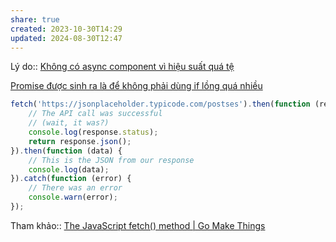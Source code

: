 ```yaml
---
share: true
created: 2023-10-30T14:29
updated: 2024-08-30T12:47
---
```

Lý do:: [Không có async component vì hiệu suất quá tệ](./Kh%C3%B4ng%20c%C3%B3%20async%20component%20v%C3%AC%20hi%E1%BB%87u%20su%E1%BA%A5t%20qu%C3%A1%20t%E1%BB%87.md)

[Promise được sinh ra là để không phải dùng if lồng quá nhiều](../../../Ng%C3%B4n%20ng%E1%BB%AF/Ng%C3%B4n%20ng%E1%BB%AF%20l%E1%BA%ADp%20tr%C3%ACnh/JavaScript%20v%C3%A0%20Python/JavaScript/Bi%E1%BA%BFn%20v%C3%A0%20h%C3%A0m/Callback,%20promise,%20async,%20await/Promise/Promise%20%C4%91%C6%B0%E1%BB%A3c%20sinh%20ra%20l%C3%A0%20%C4%91%E1%BB%83%20kh%C3%B4ng%20ph%E1%BA%A3i%20d%C3%B9ng%20if%20l%E1%BB%93ng%20qu%C3%A1%20nhi%E1%BB%81u.md)
```js
fetch('https://jsonplaceholder.typicode.com/postses').then(function (response) {
	// The API call was successful
	// (wait, it was?)
	console.log(response.status);
	return response.json();
}).then(function (data) {
	// This is the JSON from our response
	console.log(data);
}).catch(function (error) {
	// There was an error
	console.warn(error);
});
```
Tham khảo:: [The JavaScript fetch() method | Go Make Things](https://gomakethings.com/the-javascript-fetch-method/)